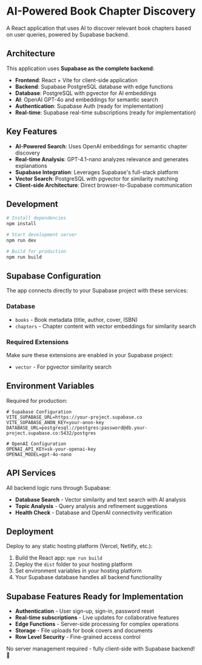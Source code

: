 # AI-Powered Book Chapter Discovery

A React application that uses AI to discover relevant book chapters based on user queries, powered by Supabase backend.

## Architecture

This application uses **Supabase as the complete backend**:

- **Frontend**: React + Vite for client-side application
- **Backend**: Supabase PostgreSQL database with edge functions
- **Database**: PostgreSQL with pgvector for AI embeddings
- **AI**: OpenAI GPT-4o and embeddings for semantic search
- **Authentication**: Supabase Auth (ready for implementation)
- **Real-time**: Supabase real-time subscriptions (ready for implementation)

## Key Features

- **AI-Powered Search**: Uses OpenAI embeddings for semantic chapter discovery
- **Real-time Analysis**: GPT-4.1-nano analyzes relevance and generates explanations
- **Supabase Integration**: Leverages Supabase's full-stack platform
- **Vector Search**: PostgreSQL with pgvector for similarity matching
- **Client-side Architecture**: Direct browser-to-Supabase communication

## Development

```bash
# Install dependencies
npm install

# Start development server
npm run dev

# Build for production
npm run build
```

## Supabase Configuration

The app connects directly to your Supabase project with these services:

### Database

- `books` - Book metadata (title, author, cover, ISBN)
- `chapters` - Chapter content with vector embeddings for similarity search

### Required Extensions

Make sure these extensions are enabled in your Supabase project:

- `vector` - For pgvector similarity search

## Environment Variables

Required for production:

```
# Supabase Configuration
VITE_SUPABASE_URL=https://your-project.supabase.co
VITE_SUPABASE_ANON_KEY=your-anon-key
DATABASE_URL=postgresql://postgres:password@db.your-project.supabase.co:5432/postgres

# OpenAI Configuration
OPENAI_API_KEY=sk-your-openai-key
OPENAI_MODEL=gpt-4o-nano
```

## API Services

All backend logic runs through Supabase:

- **Database Search** - Vector similarity and text search with AI analysis
- **Topic Analysis** - Query analysis and refinement suggestions
- **Health Check** - Database and OpenAI connectivity verification

## Deployment

Deploy to any static hosting platform (Vercel, Netlify, etc.):

1. Build the React app: `npm run build`
2. Deploy the `dist` folder to your hosting platform
3. Set environment variables in your hosting platform
4. Your Supabase database handles all backend functionality

## Supabase Features Ready for Implementation

- **Authentication** - User sign-up, sign-in, password reset
- **Real-time subscriptions** - Live updates for collaborative features
- **Edge Functions** - Server-side processing for complex operations
- **Storage** - File uploads for book covers and documents
- **Row Level Security** - Fine-grained access control

No server management required - fully client-side with Supabase backend! 🚀

